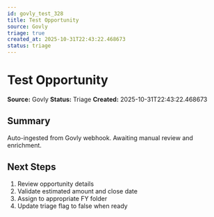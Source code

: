 ```yaml
---
id: govly_test_328
title: Test Opportunity
source: Govly
triage: true
created_at: 2025-10-31T22:43:22.468673
status: triage
---
```


# Test Opportunity

**Source:** Govly
**Status:** Triage
**Created:** 2025-10-31T22:43:22.468673

## Summary

Auto-ingested from Govly webhook. Awaiting manual review and enrichment.

## Next Steps

1. Review opportunity details
2. Validate estimated amount and close date
3. Assign to appropriate FY folder
4. Update triage flag to false when ready
